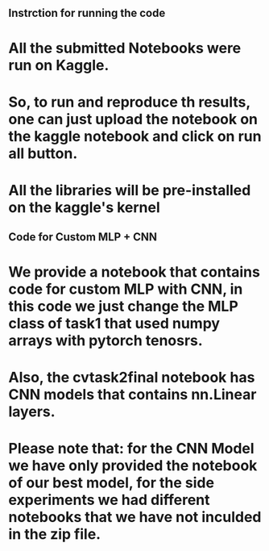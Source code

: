 ## Instrction for running the code

# All the submitted Notebooks were run on Kaggle.
# So, to run and reproduce th results, one can just upload the notebook on the kaggle notebook and click on run all button.
# All the libraries will be pre-installed on the kaggle's kernel

## Code for Custom MLP + CNN

# We provide a notebook that contains code for custom MLP with CNN, in this code we just change the MLP class of task1 that used numpy arrays with pytorch tenosrs.
# Also, the cvtask2final notebook has CNN models that contains nn.Linear layers.

# Please note that: for the CNN Model we have only provided the notebook of our best model, for the side experiments we had different notebooks that we have not inculded in the zip file.